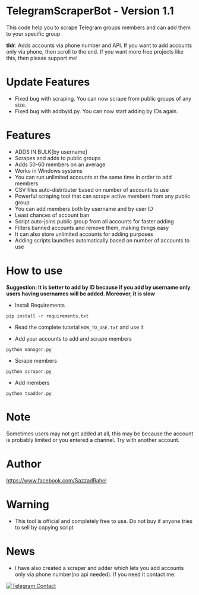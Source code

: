 # TelegramScraperBot - Version 1.1
This code help you to scrape Telegram groups members and can add them to your specific group

<b>tldr</b>: Adds accounts via phone number and API. If you want to add accounts only via phone, then scroll to the end. If you want more free projects like this, then please support me!

# Update Features

- Fixed bug with scraping. You can now scrape from public groups of any size.
- Fixed bug with addbyid.py. You can now start adding by IDs again.

# Features

* ADDS IN BULK[by username]
* Scrapes and adds to public groups
* Adds 50-60 members on an average
* Works in Windows systems
* You can run unlimited accounts at the same time in order to add members
* CSV files auto-distributer based on number of accounts to use
* Powerful scraping tool that can scrape active members from any public group
* You can add members both by username and by user ID
* Least chances of account ban
* Script auto-joins public group from all accounts for faster adding
* Filters banned accounts and remove them, making things easy
* It can also store unlimited accounts for adding purposes
* Adding scripts launches automatically based on number of accounts to use

# How to use

<b>Suggestion: It is better to add by ID because if you add by username only users having usernames will be added. Moreover, it is slow</b>

* Install Requirements

`pip install -r requirements.txt`

* Read the complete tutorial `HOW_TO_USE.txt` and use it

* Add your accounts to add and scrape members

`python manager.py`

* Scrape members

`python scraper.py`

* Add members

`python tsadder.py`

# Note

Sometimes users may not get added at all, this may be because the account is probably limited or you entered a channel. Try with another account. 

# Author
https://www.facebook.com/SazzadRahel

# Warning

* This tool is official and completely free to use. Do not buy if anyone tries to sell by copying script

# News

* I have also created a scraper and adder which lets you add accounts only via phone number(no api needed). If you need it contact me:
 
[![Telegram Contact](https://scontent.fdac116-1.fna.fbcdn.net/v/t39.30808-6/262366123_100301595838548_3322692104381236255_n.jpg?_nc_cat=105&ccb=1-7&_nc_sid=09cbfe&_nc_ohc=VHW5HYh5NI0AX8xTgX9&_nc_ht=scontent.fdac116-1.fna&oh=00_AT_JNFW8UOqnyf2hxV_XOnYJK8TY_NEoOWu3E85f7jYGzA&oe=63398CB5)](https://t.me/walkerscape) 
